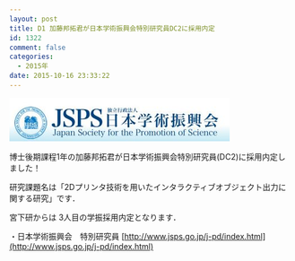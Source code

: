 ```yaml
---
layout: post
title: D1 加藤邦拓君が日本学術振興会特別研究員DC2に採用内定
id: 1322
comment: false
categories:
  - 2015年
date: 2015-10-16 23:33:22
---
```


![JSPSロゴ](/wp-content/uploads/2015/10/JSPSロゴ.jpg)

博士後期課程1年の加藤邦拓君が日本学術振興会特別研究員(DC2)に採用内定しました！

研究課題名は「2Dプリンタ技術を用いたインタラクティブオブジェクト出力に関する研究」です．

宮下研からは 3人目の学振採用内定となります．

・日本学術振興会　特別研究員
[http://www.jsps.go.jp/j-pd/index.html](http://www.jsps.go.jp/j-pd/index.html)
